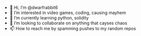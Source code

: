 - 👋 Hi, I’m @dwarfrabbit6
- 👀 I’m interested in video games, coding, causing mayhem
- 🌱 I’m currently learning python, solidity
- 💞️ I’m looking to collaborate on anything that cayses chaos
- 📫 How to reach me by spamming pushes to my random repos

<!---
dwarfrabbit6/dwarfrabbit6 is a ✨ special ✨ repository because its `README.md` (this file) appears on your GitHub profile.
You can click the Preview link to take a look at your changes.
--->
